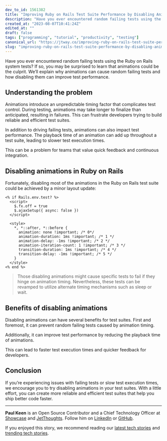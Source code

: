 ```yaml
---
dev_to_id: 1561382
title: "Improving Ruby on Rails Test Suite Performance by Disabling Animations"
description: "Have you ever encountered random failing tests using the Ruby on Rails system tests? If so, you may..."
created_at: "2023-08-07T10:41:24Z"
edited_at: ""
draft: false
tags: ["programming", "tutorial", "productivity", "testing"]
canonical_url: "https://jtway.co/improving-ruby-on-rails-test-suite-performance-by-disabling-animations-2950dca86b45?source=friends_link&sk=c12f25c666e14da6b03516a015299694"
slug: "improving-ruby-on-rails-test-suite-performance-by-disabling-animations-programming-tutorial"
---
```

Have you ever encountered random failing tests using the Ruby on Rails system tests? If so, you may be surprised to learn that animations could be the culprit. We’ll explain why animations can cause random failing tests and how disabling them can improve test performance.

## Understanding the problem
Animations introduce an unpredictable timing factor that complicates test control. During testing, animations may take longer to finalize than anticipated, resulting in failures. This can frustrate developers trying to build reliable and efficient test suites.

In addition to driving failing tests, animations can also impact test performance. The playback time of an animation can add up throughout a test suite, leading to slower test execution times.

This can be a problem for teams that value quick feedback and continuous integration.

## Disabling animations in Ruby on Rails
Fortunately, disabling most of the animations in the Ruby on Rails test suite could be achieved by a minor layout update:

```html+ruby
<% if Rails.env.test? %>
  <script>
    $.fx.off = true
    $.ajaxSetup({ async: false })
  </script>

  <style>
    *, *::after, *::before {
      animation: none !important; /* 0*/
      animation-duration: 1ms !important; /* 1 */
      animation-delay: -1ms !important; /* 2 */
      animation-iteration-count: 1 !important; /* 3 */
      transition-duration: 1ms !important; /* 4 */
      transition-delay: -1ms !important; /* 5 */
    }
  </style>
<% end %>
```

> Those disabling animations might cause specific tests to fail if they hinge on animation timing. Nevertheless, these tests can be revamped to utilize alternate timing mechanisms such as sleep or wait.

## Benefits of disabling animations

Disabling animations can have several benefits for test suites. First and foremost, it can prevent random failing tests caused by animation timing.

Additionally, it can improve test performance by reducing the playback time of animations.

This can lead to faster test execution times and quicker feedback for developers.

## Conclusion

If you’re experiencing issues with failing tests or slow test execution times, we encourage you to try disabling animations in your test suites. With a little effort, you can create more reliable and efficient test suites that help you ship better code faster.

---

**Paul Keen** is an Open Source Contributor and a Chief Technology Officer at [Showcase](https://showca.se) and [JetThoughts](https://www.jetthoughts.com). Follow him on [LinkedIn](https://www.linkedin.com/in/paul-keen/) or [GitHub](https://github.com/pftg).

If you enjoyed this story, we recommend reading our [latest tech stories](https://jtway.co/latest) and [trending tech stories](https://jtway.co/trending).